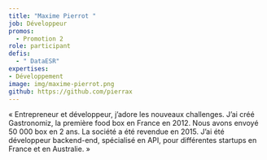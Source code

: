 ```yaml
---
title: "Maxime Pierrot "
job: Développeur
promos:
  - Promotion 2
role: participant
defis:
  - " DataESR"
expertises:
- Développement
image: img/maxime-pierrot.png
github: https://github.com/pierrax
---
```


« Entrepreneur et développeur, j’adore les nouveaux challenges. J’ai créé Gastronomiz, la première food box en France en 2012. Nous avons envoyé 50 000 box en 2 ans. La société a été revendue en 2015. J’ai été développeur backend-end, spécialisé en API, pour différentes startups en France et en Australie. »
